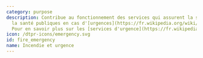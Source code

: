 ```yaml
---
category: purpose
description: Contribue au fonctionnement des services qui assurent la sécurité et
  la santé publiques en cas d'[urgences](https://fr.wikipedia.org/wiki/Situation_d%27urgence).
  Pour en savoir plus sur les [services d'urgence](https://fr.wikipedia.org/wiki/Secours_d%27urgence).
icon: /dtpr-icons/emergency.svg
id: fire_emergency
name: Incendie et urgence
---
```

